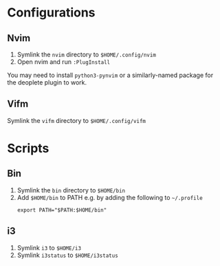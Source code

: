 # Configurations

## Nvim

1. Symlink the `nvim` directory to `$HOME/.config/nvim`
2. Open nvim and run `:PlugInstall`

You may need to install `python3-pynvim` or a similarly-named package for the deoplete plugin to work.

## Vifm

Symlink the `vifm` directory to `$HOME/.config/vifm`

# Scripts

## Bin

1. Symlink the `bin` directory to `$HOME/bin`
2. Add `$HOME/bin` to PATH e.g. by adding the following to `~/.profile`
   ```
   export PATH="$PATH:$HOME/bin"
   ```

## i3

1. Symlink `i3` to `$HOME/i3`
1. Symlink `i3status` to `$HOME/i3status`
